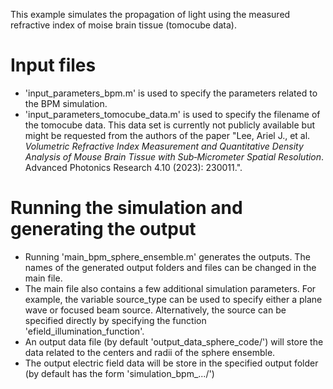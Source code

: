 This example simulates the propagation of light using the measured refractive index of
moise brain tissue (tomocube data).

# Input files
 - 'input_parameters_bpm.m' is used to specify the parameters related to the BPM simulation. 
 - 'input_parameters_tomocube_data.m' is used to specify the filename of the tomocube data. This data set is currently not publicly available but might be requested from the authors of the paper "Lee, Ariel J., et al.  *Volumetric Refractive Index Measurement and Quantitative Density Analysis of Mouse Brain Tissue with Sub‐Micrometer Spatial Resolution*. Advanced Photonics Research 4.10 (2023): 230011.". 

# Running the simulation and generating the output
- Running 'main_bpm_sphere_ensemble.m' generates the outputs. The names of the generated output folders and files can be changed in the main file.
- The main file also contains a few additional simulation parameters.
  For example, the variable source_type can be used to specify either
  a plane wave or focused beam source.
  Alternatively, the source can be specified directly by specifying
  the function 'efield_illumination_function'.
- An output data file (by default 'output_data_sphere_code/') will store the data related to the centers and radii of the sphere ensemble.
- The output electric field data will be store in the specified output folder (by default has the form 'simulation_bpm_.../')
